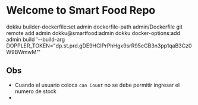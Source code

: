 # Welcome to Smart Food Repo

dokku builder-dockerfile:set admin dockerfile-path admin/Dockerfile
git remote add admin dokku@smartfood:admin
dokku docker-options:add admin build '--build-arg DOPPLER_TOKEN="dp.st.prd.gDE9HCIPrPhHgx9srR95eGB3n3pp1qaB3Cz0W9BWmwM"'

## Obs

- Cuando el usuario coloca `can Count` no se debe permitir ingresar el numero de stock
-
